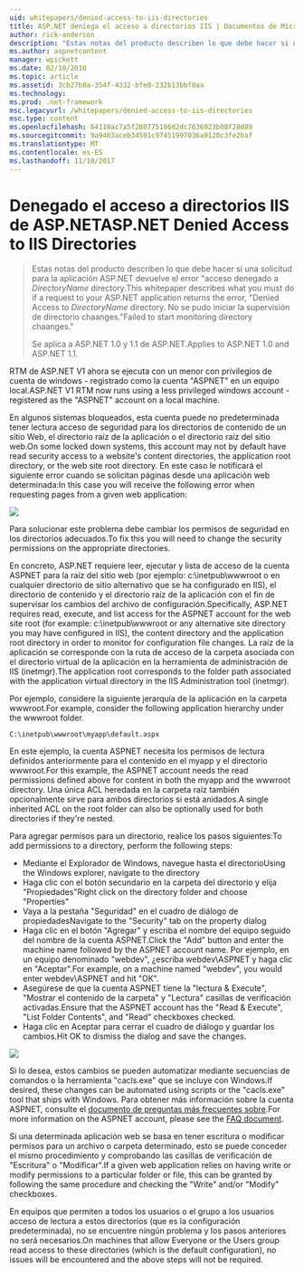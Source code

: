 ```yaml
---
uid: whitepapers/denied-access-to-iis-directories
title: ASP.NET deniega el acceso a directorios IIS | Documentos de Microsoft
author: rick-anderson
description: "Estas notas del producto describen lo que debe hacer si una solicitud para la aplicación ASP.NET devuelve el error \"acceso denegado al directorio DirectoryName. No se pudo s..."
ms.author: aspnetcontent
manager: wpickett
ms.date: 02/10/2010
ms.topic: article
ms.assetid: 3cb27b8a-354f-4332-bfe0-232b13bbf8aa
ms.technology: 
ms.prod: .net-framework
msc.legacyurl: /whitepapers/denied-access-to-iis-directories
msc.type: content
ms.openlocfilehash: 64118ac7a5f280775106d2dc7636923b08f28d89
ms.sourcegitcommit: 9a9483aceb34591c97451997036a9120c3fe2baf
ms.translationtype: MT
ms.contentlocale: es-ES
ms.lasthandoff: 11/10/2017
---
```

<a name="aspnet-denied-access-to-iis-directories"></a><span data-ttu-id="48adb-104">Denegado el acceso a directorios IIS de ASP.NET</span><span class="sxs-lookup"><span data-stu-id="48adb-104">ASP.NET Denied Access to IIS Directories</span></span>
====================
> <span data-ttu-id="48adb-105">Estas notas del producto describen lo que debe hacer si una solicitud para la aplicación ASP.NET devuelve el error "acceso denegado a *DirectoryName* directory.</span><span class="sxs-lookup"><span data-stu-id="48adb-105">This whitepaper describes what you must do if a request to your ASP.NET application returns the error, "Denied Access to *DirectoryName* directory.</span></span> <span data-ttu-id="48adb-106">No se pudo iniciar la supervisión de directorio chaanges."</span><span class="sxs-lookup"><span data-stu-id="48adb-106">Failed to start monitoring directory chaanges."</span></span>
> 
> <span data-ttu-id="48adb-107">Se aplica a ASP.NET 1.0 y 1.1 de ASP.NET.</span><span class="sxs-lookup"><span data-stu-id="48adb-107">Applies to ASP.NET 1.0 and ASP.NET 1.1.</span></span>


<span data-ttu-id="48adb-108">RTM de ASP.NET V1 ahora se ejecuta con un menor con privilegios de cuenta de windows - registrado como la cuenta "ASPNET" en un equipo local.</span><span class="sxs-lookup"><span data-stu-id="48adb-108">ASP.NET V1 RTM now runs using a less privileged windows account - registered as the "ASPNET" account on a local machine.</span></span>

<span data-ttu-id="48adb-109">En algunos sistemas bloqueados, esta cuenta puede no predeterminada tener lectura acceso de seguridad para los directorios de contenido de un sitio Web, el directorio raíz de la aplicación o el directorio raíz del sitio web.</span><span class="sxs-lookup"><span data-stu-id="48adb-109">On some locked down systems, this account may not by default have read security access to a website's content directories, the application root directory, or the web site root directory.</span></span> <span data-ttu-id="48adb-110">En este caso le notificará el siguiente error cuando se solicitan páginas desde una aplicación web determinada:</span><span class="sxs-lookup"><span data-stu-id="48adb-110">In this case you will receive the following error when requesting pages from a given web application:</span></span>

![](denied-access-to-iis-directories/_static/image1.jpg)

<span data-ttu-id="48adb-111">Para solucionar este problema debe cambiar los permisos de seguridad en los directorios adecuados.</span><span class="sxs-lookup"><span data-stu-id="48adb-111">To fix this you will need to change the security permissions on the appropriate directories.</span></span>

<span data-ttu-id="48adb-112">En concreto, ASP.NET requiere leer, ejecutar y lista de acceso de la cuenta ASPNET para la raíz del sitio web (por ejemplo: c:\inetpub\wwwroot o en cualquier directorio de sitio alternativo que se ha configurado en IIS), el directorio de contenido y el directorio raíz de la aplicación con el fin de supervisar los cambios del archivo de configuración.</span><span class="sxs-lookup"><span data-stu-id="48adb-112">Specifically, ASP.NET requires read, execute, and list access for the ASPNET account for the web site root (for example: c:\inetpub\wwwroot or any alternative site directory you may have configured in IIS), the content directory and the application root directory in order to monitor for configuration file changes.</span></span> <span data-ttu-id="48adb-113">La raíz de la aplicación se corresponde con la ruta de acceso de la carpeta asociada con el directorio virtual de la aplicación en la herramienta de administración de IIS (inetmgr).</span><span class="sxs-lookup"><span data-stu-id="48adb-113">The application root corresponds to the folder path associated with the application virtual directory in the IIS Administration tool (inetmgr).</span></span>

<span data-ttu-id="48adb-114">Por ejemplo, considere la siguiente jerarquía de la aplicación en la carpeta wwwroot.</span><span class="sxs-lookup"><span data-stu-id="48adb-114">For example, consider the following application hierarchy under the wwwroot folder.</span></span>

`C:\inetpub\wwwroot\myapp\default.aspx`

<span data-ttu-id="48adb-115">En este ejemplo, la cuenta ASPNET necesita los permisos de lectura definidos anteriormente para el contenido en el myapp y el directorio wwwroot.</span><span class="sxs-lookup"><span data-stu-id="48adb-115">For this example, the ASPNET account needs the read permissions defined above for content in both the myapp and the wwwroot directory.</span></span> <span data-ttu-id="48adb-116">Una única ACL heredada en la carpeta raíz también opcionalmente sirve para ambos directorios si está anidados.</span><span class="sxs-lookup"><span data-stu-id="48adb-116">A single inherited ACL on the root folder can also be optionally used for both directories if they're nested.</span></span>

<span data-ttu-id="48adb-117">Para agregar permisos para un directorio, realice los pasos siguientes:</span><span class="sxs-lookup"><span data-stu-id="48adb-117">To add permissions to a directory, perform the following steps:</span></span>

- <span data-ttu-id="48adb-118">Mediante el Explorador de Windows, navegue hasta el directorio</span><span class="sxs-lookup"><span data-stu-id="48adb-118">Using the Windows explorer, navigate to the directory</span></span>
- <span data-ttu-id="48adb-119">Haga clic con el botón secundario en la carpeta del directorio y elija "Propiedades"</span><span class="sxs-lookup"><span data-stu-id="48adb-119">Right click on the directory folder and choose "Properties"</span></span>
- <span data-ttu-id="48adb-120">Vaya a la pestaña "Seguridad" en el cuadro de diálogo de propiedades</span><span class="sxs-lookup"><span data-stu-id="48adb-120">Navigate to the "Security" tab on the property dialog</span></span>
- <span data-ttu-id="48adb-121">Haga clic en el botón "Agregar" y escriba el nombre del equipo seguido del nombre de la cuenta ASPNET.</span><span class="sxs-lookup"><span data-stu-id="48adb-121">Click the "Add" button and enter the machine name followed by the ASPNET account name.</span></span> <span data-ttu-id="48adb-122">Por ejemplo, en un equipo denominado "webdev", ¿escriba webdev\ASPNET y haga clic en "Aceptar".</span><span class="sxs-lookup"><span data-stu-id="48adb-122">For example, on a machine named "webdev", you would enter webdev\ASPNET and hit "OK".</span></span>
- <span data-ttu-id="48adb-123">Asegúrese de que la cuenta ASPNET tiene la "lectura &amp; Execute", "Mostrar el contenido de la carpeta" y "Lectura" casillas de verificación activadas.</span><span class="sxs-lookup"><span data-stu-id="48adb-123">Ensure that the ASPNET account has the "Read &amp; Execute", "List Folder Contents", and "Read" checkboxes checked.</span></span>
- <span data-ttu-id="48adb-124">Haga clic en Aceptar para cerrar el cuadro de diálogo y guardar los cambios.</span><span class="sxs-lookup"><span data-stu-id="48adb-124">Hit OK to dismiss the dialog and save the changes.</span></span>

![](denied-access-to-iis-directories/_static/image2.jpg)

<span data-ttu-id="48adb-125">Si lo desea, estos cambios se pueden automatizar mediante secuencias de comandos o la herramienta "cacls.exe" que se incluye con Windows.</span><span class="sxs-lookup"><span data-stu-id="48adb-125">If desired, these changes can be automated using scripts or the "cacls.exe" tool that ships with Windows.</span></span> <span data-ttu-id="48adb-126">Para obtener más información sobre la cuenta ASPNET, consulte el [documento de preguntas más frecuentes sobre](https://go.microsoft.com/fwlink/?LinkId=5828).</span><span class="sxs-lookup"><span data-stu-id="48adb-126">For more information on the ASPNET account, please see the [FAQ document](https://go.microsoft.com/fwlink/?LinkId=5828).</span></span>

<span data-ttu-id="48adb-127">Si una determinada aplicación web se basa en tener escritura o modificar permisos para un archivo o carpeta determinado, esto se puede conceder el mismo procedimiento y comprobando las casillas de verificación de "Escritura" o "Modificar".</span><span class="sxs-lookup"><span data-stu-id="48adb-127">If a given web application relies on having write or modify permissions to a particular folder or file, this can be granted by following the same procedure and checking the "Write" and/or "Modify" checkboxes.</span></span>

<span data-ttu-id="48adb-128">En equipos que permiten a todos los usuarios o el grupo a los usuarios acceso de lectura a estos directorios (que es la configuración predeterminada), no se encuentre ningún problema y los pasos anteriores no será necesarios.</span><span class="sxs-lookup"><span data-stu-id="48adb-128">On machines that allow Everyone or the Users group read access to these directories (which is the default configuration), no issues will be encountered and the above steps will not be required.</span></span>
